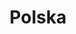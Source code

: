 ---
title: Polska
crosslinks:
- europe
- poland
- xkcd
- worldnews
- The_Donald
- TVPInfo
- LateStageCapitalism
- AskReddit
- Amd
- TwoXChromosomes
- de
- sweden
- The_Donek
- movies
- IAmA
- '1'
- ShitAmericansSay
- gifs
---